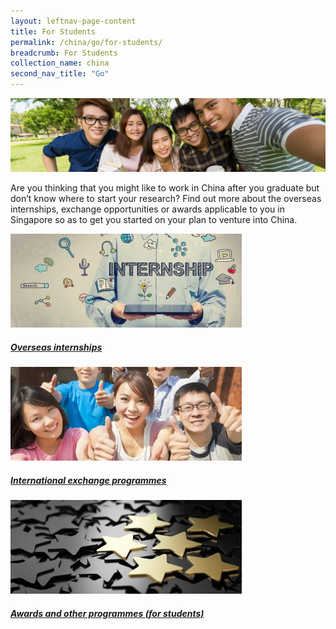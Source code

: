 ```yaml
---
layout: leftnav-page-content
title: For Students
permalink: /china/go/for-students/
breadcrumb: For Students
collection_name: china
second_nav_title: "Go"
---
```


![banner-china-go-for-students](\images\china-students\For-students-cover-pic.jpg)

Are you thinking that you might like to work in China after you graduate but don’t know where to start your research? Find out more about the overseas internships, exchange opportunities or awards applicable to you in Singapore so as to get you started on your plan to venture into China.

<div>
	<div class="row is-multiline">
		<div class="col is-one-third-desktop is-one-third-tablet">
			<a href="/china/share/what-employers-say/skills-internship-job-search/" class="project-link">
				<img src="/images/china-students/Overseas-internships-1-370x150.jpg" alt="Overseas internships" class="project-image">
			<div class="project-card">
				<div class="project-title margin--bottom--xs">
					<h5><b>Overseas internships</b></h5>
				</div>
			</div>
			</a>
		</div>
		<div class="col is-one-third-desktop is-one-third-tablet">
			<a href="/china/share/what-employers-say/eu-yan-sang/" class="project-link">
				<img src="/images/china-students/International-exchange-programmes-370x150.jpg" alt="International exchange programmes" class="project-image">
			<div class="project-card">
				<div class="project-title margin--bottom--xs">
					<h5><b>International exchange programmes</b></h5>
				</div>
			</div>
			</a>
		</div>
		<div class="col is-one-third-desktop is-one-third-tablet">
			<a href="/china/share/what-employers-say/pico-art/" class="project-link">
				<img src="/images/china-students/Awards-and-other-programmes-professionals-370x150.jpg" alt="Awards and other programmes (for students)" class="project-image">
			<div class="project-card">
				<div class="project-title margin--bottom--xs">
					<h5><b>Awards and other programmes (for students)</b></h5>
				</div>
			</div>
			</a>
		</div>
	</div>
</div>